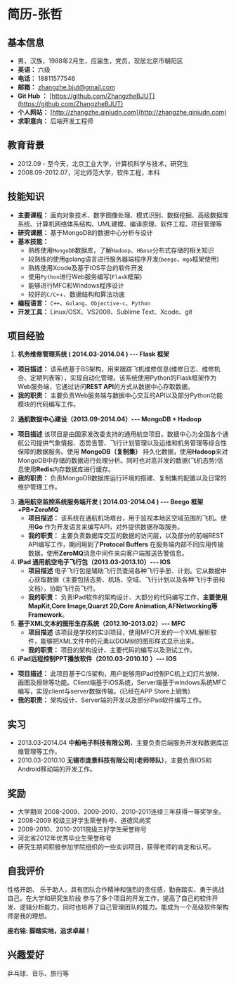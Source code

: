 # 简历-张哲


## 基本信息
* 男，汉族，1988年2月生，应届生，党员，现居北京市朝阳区
* **英语：** 六级
* **电话：** 18811577546
* **邮箱：** zhangzhe.bjut@gmail.com 
* **Git Hub ：** [https://github.com/ZhangzheBJUT](https://github.com/ZhangzheBJUT)
* **个人网站：** [http://zhangzhe.qiniudn.com](http://zhangzhe.qiniudn.com)
* **求职意向：** 后端开发工程师

## 教育背景

* 2012.09 - 至今天，北京工业大学，计算机科学与技术，研究生 
* 2008.09-2012.07，河北师范大学，软件工程，本科

## 技能知识

* **主要课程：** 面向对象技术、数字图像处理、模式识别、数据挖掘、高级数据库系统、计算机网络体系结构、UML建模、编译原理、软件工程、项目管理等
* **研究课题：** 基于MongoDB的数据中心分析与设计
* **基本技能：**
    * 熟练使用`MongoDB`数据库，了解`Hadoop`、`HBase`分布式存储的相关知识
	* 较熟练的使用golang语言进行服务器端程序开发(`beego`，`mgo`框架使用)
	* 熟练使用Xcode及基于IOS平台的软件开发
	* 使用`Python`进行Web服务编写(`Flas`k框架)
	* 能够进行MFC和Windows程序设计
	* 较好的`C/C+`+、数据结构和算法功底
* **编程语言：** `C++`、`Golang`、`Objective-c`、`Python`
* **开发工具：** Linux/OSX、VS2008、Sublime Text、Xcode、git

## 项目经验

1.  **机务维修管理系统 ( 2014.03-2014.04 ) --- Flask 框架** 
   * **项目描述：** 该系统基于BS架构，用来跟踪飞机维修信息(维修日志、维修机会、定期列表等），实现自动化管理。该系统使用Python的Flask框架作为Web服务端，它通过访问**REST API**的方式从数据中心存取数据。
   * **我的职责：** 主要负责Web服务端与数据中心交互的API以及部分Python功能模块的代码编写工作。
2.  **通航数据中心建设（2013.09-2014.04）--- MongoDB + Hadoop** 
   * **项目描述** 该项目是由国家发改委支持的通用航空项目。数据中心为全国各个通航公司提供气象情报、态势告警、飞行计划管理以及运维和机务管理等综合性保障的数据服务。使用 **MongoDB（复制集）** 持久化数据，使用**Hadoop**来对MongoDB中存储的数据进行处理分析。同时也对高并发的数据(飞机态势)信息使用**Redis**内存数据库进行缓存。 
   * **我的职责：** 负责MongoDB数据库运行环境的搭建、复制集的配置以及日常的维护管理工作。
3. **通用航空监控系统服务端开发 ( 2014.03-2014.04 ) --- Beego 框架+PB+ZeroMQ** 
   * **项目描述：** 该系统在通航机场塔台，用于监视本地区空域范围的飞机。使用**Go** 作为开发语言来编写API，对外提供数据存取服务。
   * **我的职责：** 主要负责数据库交互的数据的访问层，以及部分的前端REST API编写工作，期间用到了**Protocol Buffers** 在服务端内部不同应用传输数据，使用**ZeroMQ**消息中间件来向客户端推送告警信息。
4. **IPad 通用航空电子飞行包（2013.03-2013.10）--- IOS** 
   * **项目描述** 电子飞行包是辅助飞行员查阅各种飞行手册、计划。它从数据中心获取数据（主要包括态势、机场、空域、飞行计划以及各种飞行手册和文档），协助飞行员飞行。
   * **我的职责：** 负责IPad软件的架构设计、大部分的代码编写工作，**主要使用MapKit,Core Image,Quarzt 2D,Core Animation,AFNetworking等Framework**。
5. **基于XML文本的图形生存系统（2012.10-2013.02）--- MFC** 
   * **项目描述** 该项目是学校的实训项目，使用MFC开发的一个XML解析软件，能够把XML文件中的元素以DOM树的图形样式显示出来。
   * **我的职责：** 项目的架构设计、主要代码的编写以及测试工作。
6.  **iPad远程控制PPT播放软件（2010.03-2010.10 ）--- IOS** 
   * **项目描述：** 此项目基于C/S架构，用户能够用iPad控制PC机上幻灯片放映、画图及擦除等功能。Client端基于iOS系统，Server端基于windows系统MFC编写，实现client与server数据传输。(已经在APP Store上销售)
   * **我的职责：** 架构设计、Server端的开发以及部分iPad软件编写工作。


## 实习

* 2013.03-2014.04 **中船电子科技有限公司**，主要负责后端服务开发和数据库运维管理等工作。
* 2010.03-2010.10 **无锡市庞景科技有限公司(老师带队）**，主要负责IOS和Android移动端的开发工作。


## 奖励

* 大学期间 2008-2009、2009-2010、2010-2011连续三年获得一等奖学金。
* 2008-2009 校级三好学生荣誉称号、道德风尚奖
* 2009-2010、2010-2011院级三好学生荣誉称号
* 河北省2012年优秀毕业生荣誉称号
* 研究生期间积极参加学院组织的一些实训项目，获得老师的肯定和认可。

## 自我评价
性格开朗、 乐于助人，具有团队合作精神和强烈的责任感，勤奋踏实、勇于挑战自己。在大学和研究生阶段 参与了多个项目的开发工作，提高了自己的软件开发、逻辑分析能力，同时也培养了自己管理团队的能力。能成为一个高级软件架构师是我的理想。


**座右铭: 脚踏实地，追求卓越！**


## 兴趣爱好
乒乓球、音乐、旅行等










